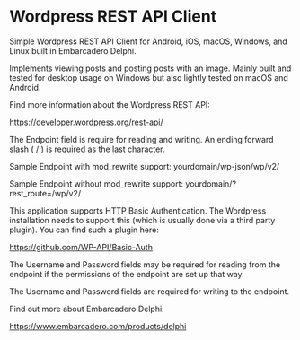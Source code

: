 # Wordpress REST API Client
Simple Wordpress REST API Client for Android, iOS, macOS, Windows, and Linux built in Embarcadero Delphi.

Implements viewing posts and posting posts with an image. Mainly built and tested for desktop usage on Windows but also lightly tested on macOS and Android.

Find more information about the Wordpress REST API:

<https://developer.wordpress.org/rest-api/>

The Endpoint field is require for reading and writing. An ending forward slash ( / ) is required as the last character.

Sample Endpoint with mod_rewrite support:
yourdomain/wp-json/wp/v2/

Sample Endpoint without mod_rewrite support:
yourdomain/?rest_route=/wp/v2/

This application supports HTTP Basic Authentication. The Wordpress installation needs to support this (which is usually done via a third party plugin). You can find such a plugin here: 

<https://github.com/WP-API/Basic-Auth>

The Username and Password fields may be required for reading from the endpoint if the permissions of the endpoint are set up that way.

The Username and Password fields are required for writing to the endpoint.

Find out more about Embarcadero Delphi:

<https://www.embarcadero.com/products/delphi>
